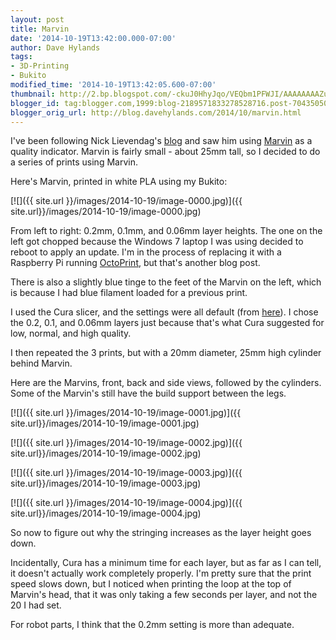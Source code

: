 ```yaml
---
layout: post
title: Marvin
date: '2014-10-19T13:42:00.000-07:00'
author: Dave Hylands
tags:
- 3D-Printing
- Bukito
modified_time: '2014-10-19T13:42:05.600-07:00'
thumbnail: http://2.bp.blogspot.com/-ckuJ0HhyJqo/VEQbm1PFWJI/AAAAAAAAZuo/_tX5M8E5Bng/s72-c/IMG_20141019_130200.jpg
blogger_id: tag:blogger.com,1999:blog-2189571833278528716.post-7043505047485646691
blogger_orig_url: http://blog.davehylands.com/2014/10/marvin.html
---
```


I've been following Nick Lievendag's [blog](https://nicklievendag.com/) and saw
him using [Marvin](https://www.thingiverse.com/thing:215703) as a quality
indicator. Marvin is fairly small - about 25mm tall, so I decided to do a
series of prints using Marvin.

Here's Marvin, printed in white PLA using my Bukito:

[![]({{ site.url }}/images/2014-10-19/image-0000.jpg)]({{ site.url}}/images/2014-10-19/image-0000.jpg)

From left to right: 0.2mm, 0.1mm, and 0.06mm layer heights. The one on the
left got chopped because the Windows 7 laptop I was using decided to reboot to
apply an update. I'm in the process of replacing it with a Raspberry Pi
running [OctoPrint](https://octoprint.org/), but that's another blog post.

There is also a slightly blue tinge to the feet of the Marvin on the left,
which is because I had blue filament loaded for a previous print.

I used the Cura slicer, and the settings were all default (from
[here](https://bukobot.com/host-slicing-settings)). I chose the 0.2, 0.1, and
0.06mm layers just because that's what Cura suggested for low, normal, and
high quality.

I then repeated the 3 prints, but with a 20mm diameter, 25mm high cylinder
behind Marvin.

Here are the Marvins, front, back and side views, followed by the cylinders.
Some of the Marvin's still have the build support between the legs.

[![]({{ site.url }}/images/2014-10-19/image-0001.jpg)]({{ site.url}}/images/2014-10-19/image-0001.jpg)

[![]({{ site.url }}/images/2014-10-19/image-0002.jpg)]({{ site.url}}/images/2014-10-19/image-0002.jpg)

[![]({{ site.url }}/images/2014-10-19/image-0003.jpg)]({{ site.url}}/images/2014-10-19/image-0003.jpg)

[![]({{ site.url }}/images/2014-10-19/image-0004.jpg)]({{ site.url}}/images/2014-10-19/image-0004.jpg)

So now to figure out why the stringing increases as the layer height goes
down.

Incidentally, Cura has a minimum time for each layer, but as far as I can
tell, it doesn't actually work completely properly. I'm pretty sure that the
print speed slows down, but I noticed when printing the loop at the top of
Marvin's head, that it was only taking a few seconds per layer, and not the 20
I had set.

For robot parts, I think that the 0.2mm setting is more than adequate.



